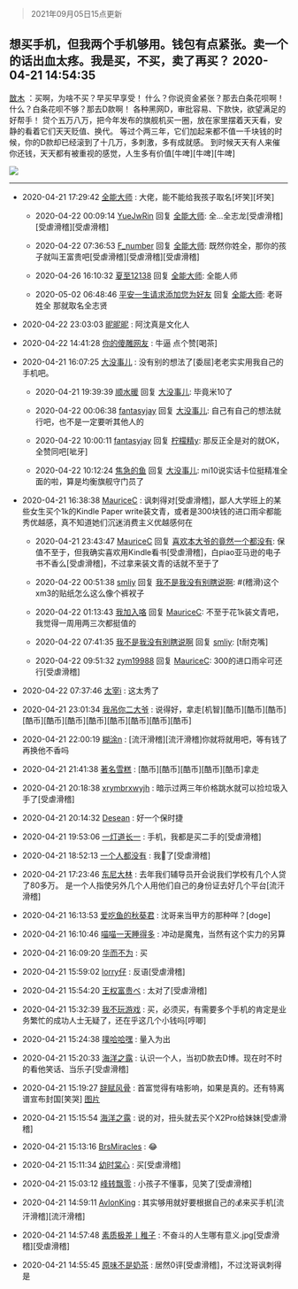 > 2021年09月05日15点更新
<link rel="stylesheet" href="https://cdn.jsdelivr.net/gh/taotie6/sampleJSON@main/css/photo_show.css">


 ## 想买手机，但我两个手机够用。钱包有点紧张。卖一个的话出血太疼。我是买，不买，卖了再买？ 2020-04-21 14:54:35

 [㪚木](https://www.coolapk.com/feed/18230731?shareKey=ODdkOTE2MjA1Njk3NjEzMTc1NGE~) ：买啊，为啥不买？早买早享受！
什么？你说资金紧张？那去白条花呗啊！
什么？白条花呗不够？那去D款啊！
各种黑网D，审批容易、下款快，欲望满足的好帮手！
贷个五万八万，把今年发布的旗舰机买一圈，放在家里摆着天天看，安静的看着它们天天贬值、换代。
等过个两三年<!--break-->，它们加起来都不值一千块钱的时候，你的D款却已经滚到了十几万，多刺激，多有成就感。
到时候天天有人来催你还钱，天天都有被重视的感觉，人生多有价值[牛啤][牛啤][牛啤] 

<div class="album">
<img class="img-item" src="http://image.coolapk.com/feed/2019/0314/14/1081091_1552545126_9026@277x194.gif" />
</div>

 ------- 

- 2020-04-21 17:29:42 [全能大师](uid=470713) : 大佬，能不能给我孩子取名[坏笑][坏笑] 

    - 2020-04-22 00:09:14 [YueJwRin](uid=2293044) 回复 [全能大师](uid=470713): 全...全志龙[受虐滑稽][受虐滑稽][受虐滑稽] 

    - 2020-04-22 07:36:53 [F_number](uid=3294719) 回复 [全能大师](uid=470713): 既然你姓全，那你的孩子就叫王富贵吧[受虐滑稽][受虐滑稽][受虐滑稽] 

    - 2020-04-26 16:10:32 [夏至12138](uid=1005385) 回复 [全能大师](uid=470713): 全能人师 

    - 2020-05-02 06:48:46 [平安一生请求添加您为好友](uid=1277249) 回复 [全能大师](uid=470713): 老哥姓全 那就取名全志贤 

- 2020-04-22 23:03:03 [昵昵昵](uid=1829222) : 阿沈真是文化人 

- 2020-04-22 14:41:28 [你的傻雕网友](uid=2466585) : 牛逼 点个赞[喝茶] 

- 2020-04-21 16:07:25 [大没事儿](uid=2993060) : 没有别的想法了[委屈]老老实实用我自己的手机吧。 

    - 2020-04-21 19:39:39 [顺水暖](uid=2030768) 回复 [大没事儿](uid=2993060): 毕竟米10了 

    - 2020-04-22 00:06:38 [fantasyjay](uid=2844682) 回复 [大没事儿](uid=2993060): 自己有自己的想法就行吧，也不是一定要听其他人的 

    - 2020-04-22 10:00:11 [fantasyjay](uid=2844682) 回复 [柠檬精y](uid=3245872): 那反正全是对的就OK，全赞同吧[呲牙] 

    - 2020-04-22 10:12:24 [焦急的鱼](uid=1066955) 回复 [大没事儿](uid=2993060): mi10说实话卡位挺精准全面的啦，算是均衡旗舰守门员了 

- 2020-04-21 16:38:38 [MauriceC](uid=2661286) : 讽刺得对[受虐滑稽]，鄙人大学班上的某些女生买个1k的Kindle Paper write装文青，或者是300块钱的进口雨伞都能秀优越感，真不知道她们沉迷消费主义优越感何在 

    - 2020-04-21 23:43:47 [MauriceC](uid=2661286) 回复 [喜欢本大爷的竟然一个都没有](uid=2517911): 保值不至于，但我确实喜欢用Kindle看书[受虐滑稽]，白piao亚马逊的电子书不香么[受虐滑稽]，不过拿来装文青的话就不至于了 

    - 2020-04-22 00:51:38 [smliy](uid=1847552) 回复 [我不是我没有别瞎说啊](uid=2231912): #(稽滑)这个xm3的贴纸怎么这么像个裤衩子 

    - 2020-04-22 01:13:43 [我加入咯](uid=663281) 回复 [MauriceC](uid=2661286): 不至于花1k装文青吧，我觉得一周用两三次都挺值的 

    - 2020-04-22 07:41:35 [我不是我没有别瞎说啊](uid=2231912) 回复 [smliy](uid=1847552): [t耐克嘴] 

    - 2020-04-22 09:51:32 [zym19988](uid=1327345) 回复 [MauriceC](uid=2661286): 300的进口雨伞可还行[受虐滑稽] 

- 2020-04-22 07:37:46 [太宰i](uid=3382151) : 这太秀了 

- 2020-04-21 23:01:34 [我吊你二大爷](uid=3236978) : 说得好，拿走[机智][酷币][酷币][酷币][酷币][酷币][酷币][酷币][酷币][酷币][酷币][酷币] 

- 2020-04-21 22:00:19 [糊涂n](uid=2247161) : [流汗滑稽][流汗滑稽]你就将就用吧，等有钱了再换他不香吗 

- 2020-04-21 21:41:38 [著名雪糕](uid=2006720) : [酷币][酷币][酷币][酷币][酷币]拿走 

- 2020-04-21 20:18:38 [xrymbrxwyjh](uid=1710564) : 暗示过两三年价格跳水就可以捡垃圾入手了[受虐滑稽] 

- 2020-04-21 20:14:32 [Desean](uid=905211) : 好一个保时捷 

- 2020-04-21 19:53:06 [一灯道长一](uid=2901910) : 手机，我都是买二手的[受虐滑稽] 

- 2020-04-21 18:52:13 [一个人都没有](uid=2285680) : 我🐛了[受虐滑稽] 

- 2020-04-21 17:23:46 [东尼大林](uid=1612569) : 去年我们辅导员开会说我们学校有几个人贷了80多万。
是一个人指使另外几个人用他们自己的身份证去好几个平台[流汗滑稽] 

- 2020-04-21 16:13:53 [爱吃鱼的秋葵君](uid=1197189) : 沈哥来当甲方的那种咩？[doge] 

- 2020-04-21 16:10:46 [喵喵一天睡得多](uid=1270287) : 冲动是魔鬼，当然有这个实力的另算 

- 2020-04-21 16:09:20 [华而不为](uid=1212555) : 买 

- 2020-04-21 15:59:02 [lorry仔](uid=1719958) : 反语[受虐滑稽] 

- 2020-04-21 15:54:20 [王权富贵ベ](uid=487519) : 太对了[受虐滑稽] 

- 2020-04-21 15:32:39 [我不玩游戏](uid=3058829) : 买，必须买，有需要多个手机的肯定是业务繁忙的成功人士无疑了，还在乎这几个小钱吗[哼唧] 

- 2020-04-21 15:24:38 [噗哈哈嘿](uid=1020780) : 量入为出 

- 2020-04-21 15:20:33 [海洋之露](uid=1111949) : 认识一个人，当初D款去D博。现在时不时的看他笑话、当乐子[受虐滑稽] 

- 2020-04-21 15:19:27 [辞赋风骨](uid=875865) : 首富觉得有啥影响，如果是真的。还有特离谱宣布封国[笑哭] [图片](http://image.coolapk.com/feed/2020/0421/15/875865_0eea5d60_3567_0527@1117x622.jpeg)

- 2020-04-21 15:15:54 [海洋之露](uid=1111949) : 说的对，扭头就去买个X2Pro给妹妹[受虐滑稽] 

- 2020-04-21 15:13:16 [BrsMiracles](uid=2606930) : 😂 

- 2020-04-21 15:11:34 [幼时棠心](uid=1017379) : 买[受虐滑稽] 

- 2020-04-21 15:03:12 [峰转飘零](uid=900024) : 小孩子不懂事，见笑了[受虐滑稽] 

- 2020-04-21 14:59:11 [AvlonKing](uid=964891) : 其实够用就好要根据自己的💰来买手机[流汗滑稽][流汗滑稽] 

- 2020-04-21 14:57:48 [素质极差丨稚子](uid=2773473) : 不奋斗的人生哪有意义.jpg[受虐滑稽][受虐滑稽] 

- 2020-04-21 14:55:45 [原味不是奶茶](uid=1124563) : 居然0评[受虐滑稽]，不过沈哥讽刺得是 

